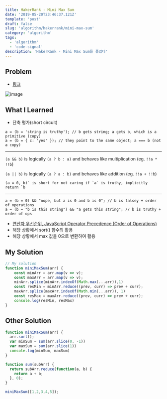 ```yaml
---
title: HakerRank - Mini Max Sum
date: '2019-05-20T23:46:37.121Z'
template: 'post'
draft: false
slug: 'algorithm/hakerrank/mini-max-sum'
category: 'algorithm'
tags:
  - 'algorithm'
  - 'code-signal'
description: 'HakerRank - Mini Max Sum를 풀었다'
---
```


## Problem

- [링크](https://www.hackerrank.com/challenges/mini-max-sum/problem?utm_campaign=challenge-recommendation&utm_medium=email&utm_source=24-hour-campaign)

![image](https://user-images.githubusercontent.com/35516239/56944849-f64fc980-6b5f-11e9-97ee-ef3d888f6510.png)

## What I Learned

- 단축 평가(short circuit) 

```
a = (b = 'string is truthy'); // b gets string; a gets b, which is a primitive (copy)
a = (b = { c: 'yes' }); // they point to the same object; a === b (not a copy)
```

------

`(a && b)` is logically `(a ? b : a)` and behaves like multiplication (eg. `!!a * !!b`)

`(a || b)` is logically `(a ? a : b)` and behaves like addition (eg. `!!a + !!b`)

```
(a = 0, b)` is short for not caring if `a` is truthy, implicitly return `b
```

------

```
a = (b = 0) && "nope, but a is 0 and b is 0"; // b is falsey + order of operations
a = (b = "b is this string") && "a gets this string"; // b is truthy + order of ops
```

- [연산자 우선순위, JavaScript Operator Precedence (Order of Operations)](https://developer.mozilla.org/en-US/docs/Web/JavaScript/Reference/Operators/Operator_Precedence)
- 해당 상황에서 sort() 함수의 활용 
- 해당 상황에서 max 값을 0으로 변환하여 활용 



## My Solution

```javascript
// My solution 
function miniMaxSum(arr) {
    const minArr = arr.map(v => v);
    const maxArr = arr.map(v => v);
    minArr.splice(minArr.indexOf(Math.max(...arr)),1)
    const resMin = minArr.reduce((prev, curr) => prev + curr);
    maxArr.splice(maxArr.indexOf(Math.min(...arr)), 1)
    const resMax = maxArr.reduce((prev, curr) => prev + curr);
    console.log(resMin, resMax)
}
```

## Other Solution

```javascript
function miniMaxSum(arr) {
  arr.sort();
  var minSum = sum(arr.slice(0, -1))
  var maxSum = sum(arr.slice(1))
  console.log(minSum, maxSum)
}

function sum(subArr) {
  return subArr.reduce(function(a, b) {
    return a + b;
  }, 0);
}

miniMaxSum([1,2,3,4,5]);
```
